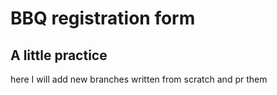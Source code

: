 # BBQ registration form

## A little practice

here I will add new branches written from scratch and pr them
